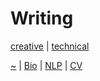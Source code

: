 # Writing

[creative](/work/writing/creative-writing/README.md) | [technical](/work/writing/technical-writing/README.md)

[~](https://smbirnbaum.github.io/work) | [Bio](https://smbirnbaum.github.io/work/bio/) | [NLP](https://smbirnbaum.github.io/work/nlp/) | [CV](https://smbirnbaum.github.io/work/cv/)